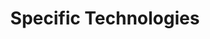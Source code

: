 ---
# Accomplishments widget.
widget: "howto"  # Widget name:  common, howto perspective, reading, cd-with-jenkins-and-docker  etc
headless: true  # This file represents a page section.
active: true  # Activate this widget? true/false
weight: 4 # Order that this section will appear.
title: "Specific Technologies"
subtitle: ""

# Date format
date_format: "Jan 2006"

# Accomplishments.
#   Add/remove as many `[[item]]` blocks below as you like.
#   `title`, `organization` and `date_start` are the required parameters.
#   Leave other parameters empty if not required.
#   Begin/end multi-line descriptions with 3 quotes `"""`.
item:
smallItem: 
 - title: "Scalable Spark Deployment using Kubernetes"
   summary: "blog.madhukaraphatak.com"
   linkText: ""
   linkUrl: "http://blog.madhukaraphatak.com/scaling-spark-with-kubernetes-part-1"
   openNewWindow: 
   image: "https://res.cloudinary.com/agile-seo/image/fetch/w_62,dpr_1.0,d_blank_am8gzx.png/https%3A%2F%2Flogo.clearbit.com%2Fblog.madhukaraphatak.com%3Fsize%3D250"  
 - title: "Big Data and Container Orchestration with Kubernetes"
   summary: "bluedata.com"
   linkText: ""
   linkUrl: "https://www.bluedata.com/blog/2017/12/big-data-container-orchestration-kubernetes-k8s/"
   openNewWindow: 
   image: "https://res.cloudinary.com/agile-seo/image/fetch/w_62,dpr_1.0,d_blank_am8gzx.png/https%3A%2F%2Flogo.clearbit.com%2Fbluedata.com%3Fsize%3D250"  
 - title: "Hadoop and Spark on Docker: Container Orchestration for Big Data"
   summary: "brighttalk.com"
   linkText: ""
   linkUrl: "https://www.brighttalk.com/webcast/12641/270281/hadoop-and-spark-on-docker-container-orchestration-for-big-data"
   openNewWindow: 
   image: "https://res.cloudinary.com/agile-seo/image/fetch/w_62,dpr_1.0,d_blank_am8gzx.png/https%3A%2F%2Flogo.clearbit.com%2Fbrighttalk.com%3Fsize%3D250"  
 - title: "Providing Docker Images for Big Data Tools"
   summary: "medium.com"
   linkText: ""
   linkUrl: "https://medium.com/@mustafaakin/doing-some-big-data-tools-docker-images-right-e3bfee92242a"
   openNewWindow: 
   image: "https://res.cloudinary.com/agile-seo/image/fetch/w_62,dpr_1.0,d_blank_am8gzx.png/https%3A%2F%2Flogo.clearbit.com%2Fmedium.com%3Fsize%3D250"  
 - title: "Ferry: Create Big Data Clusters Using Docker"
   summary: "drydock.readthedocs.io"
   linkText: ""
   linkUrl: "http://drydock.readthedocs.io/"
   openNewWindow: 
   image: "https://res.cloudinary.com/agile-seo/image/fetch/w_62,dpr_1.0,d_blank_am8gzx.png/https%3A%2F%2Flogo.clearbit.com%2Fdrydock.readthedocs.io%3Fsize%3D250"
 - title: "Containerized Big Data in Mesos and Kubernetes"
   summary: "everismoriarty.com"
   linkText: ""
   linkUrl: "http://everismoriarty.com/2017/07/26/containerized-bigdata-in-mesos-and-kubernetes/"
   openNewWindow: 
   image: "https://res.cloudinary.com/agile-seo/image/fetch/w_62,dpr_1.0,d_blank_am8gzx.png/https%3A%2F%2Flogo.clearbit.com%2Feverismoriarty.com%3Fsize%3D250"
---